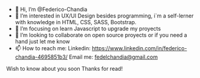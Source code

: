 - 👋 Hi, I’m @Federico-Chandia
- 👀 I’m interested in UX/UI Design besides programming, i`m a self-lerner with knowledge in HTML, CSS, SASS, Bootstrap.
- 🌱 I’m focusing on learn Javascript to upgrade my proyects
- 💞️ I’m looking to collaborate on open source proyects or if you need a hand just let me know
- 📫 How to reach me:
Linkedin: https://www.linkedin.com/in/federico-chandia-4695851b3/
Email me: fedelchandia@gmail.com

Wish to know about you soon
Thanks for read!

<!---
Federico-Chandia/Federico-Chandia is a ✨ special ✨ repository because its `README.md` (this file) appears on your GitHub profile.
You can click the Preview link to take a look at your changes.
--->
